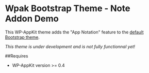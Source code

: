 <!--
Theme Name: Bootstrap - Note addon demo theme
Description: WP-AppKit demo theme to illustrate the "Note Addon"
Version: 0.2
Theme URI: https://github.com/uncatcrea/wpak-bootstrap-themes/tree/feature-addon-note
Author: UncatCrea			
Author URI: http://uncategorized-creations.com		
-->

# Wpak Bootstrap Theme - Note Addon Demo

This WP-AppKit theme adds the "App Notation" feature to the <a href="https://github.com/uncatcrea/wpak-theme-bootstrap">default Bootstrap theme</a>.

*This theme is under development and is not fully functionnal yet!*

##Requires

* WP-AppKit version >= 0.4